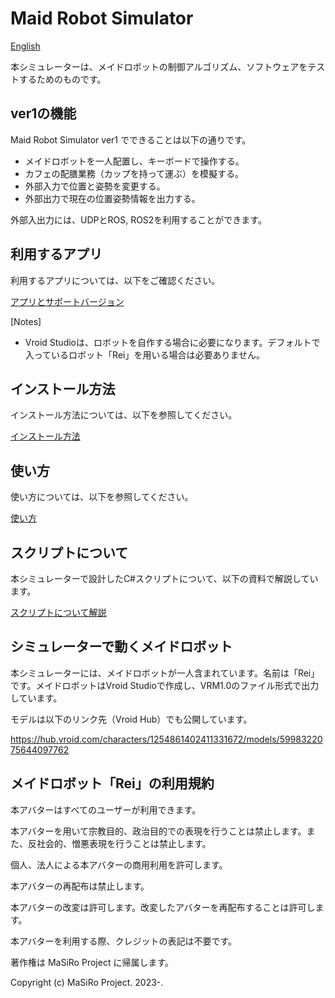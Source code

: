 # Maid Robot Simulator

[English](./README_en.md)

本シミュレーターは、メイドロボットの制御アルゴリズム、ソフトウェアをテストするためのものです。

## ver1の機能

Maid Robot Simulator ver1 でできることは以下の通りです。

- メイドロボットを一人配置し、キーボードで操作する。
- カフェの配膳業務（カップを持って運ぶ）を模擬する。
- 外部入力で位置と姿勢を変更する。
- 外部出力で現在の位置姿勢情報を出力する。

外部入出力には、UDPとROS, ROS2を利用することができます。

## 利用するアプリ

利用するアプリについては、以下をご確認ください。

[アプリとサポートバージョン](./doc/version/support_version.md)

[Notes]

- Vroid Studioは、ロボットを自作する場合に必要になります。デフォルトで入っているロボット「Rei」を用いる場合は必要ありません。

## インストール方法

インストール方法については、以下を参照してください。

[インストール方法](/doc/install/install_doc.md)

## 使い方

使い方については、以下を参照してください。

[使い方](/doc/how_to_use/how_to_use_doc.md)

## スクリプトについて

本シミュレーターで設計したC#スクリプトについて、以下の資料で解説しています。

[スクリプトについて解説](./doc/about_script/explain_script.md)

## シミュレーターで動くメイドロボット

本シミュレーターには、メイドロボットが一人含まれています。名前は「Rei」です。メイドロボットはVroid Studioで作成し、VRM1.0のファイル形式で出力しています。

モデルは以下のリンク先（Vroid Hub）でも公開しています。

<https://hub.vroid.com/characters/1254861402411331672/models/5998322075644097762>

## メイドロボット「Rei」の利用規約

本アバターはすべてのユーザーが利用できます。

本アバターを用いて宗教目的、政治目的での表現を行うことは禁止します。また、反社会的、憎悪表現を行うことは禁止します。

個人、法人による本アバターの商用利用を許可します。

本アバターの再配布は禁止します。

本アバターの改変は許可します。改変したアバターを再配布することは許可します。

本アバターを利用する際、クレジットの表記は不要です。

著作権は MaSiRo Project に帰属します。

Copyright (c) MaSiRo Project. 2023-.
